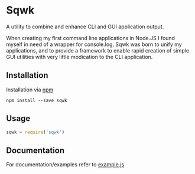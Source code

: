 # Sqwk

A utility to combine and enhance CLI and GUI application output.

When creating my first command line applications in Node.JS I found myself in need of a wrapper for console.log. Sqwk was born to unify my applications, and to provide a framework to enable rapid creation of simple GUI utilities with very little modication to the CLI application.

## Installation

Installation via [npm](https://www.npmjs.com/package/sqwk)

```
npm install --save sqwk
```

## Usage

```js
sqwk = require('sqwk')
```

## Documentation

For documentation/examples refer to [example.js](https://github.com/StudioLE/sqwk/blob/master/example.js)